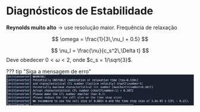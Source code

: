 # Diagnósticos de Estabilidade

**Reynolds muito alto** → use resolução maior.
Frequência de relaxação  

$$  
\omega = \frac{1}{3\,\nu_l + 0.5}  
$$


$$
\nu_l = \frac{\nu}{c_s^2\,\Delta t}
$$
  Deve obedecer $0 < \omega < 2$, onde $c_s = 1/\sqrt{3}$.

??? tip "Siga a mensagem de erro"
    ![Warning](img/warning.png)


